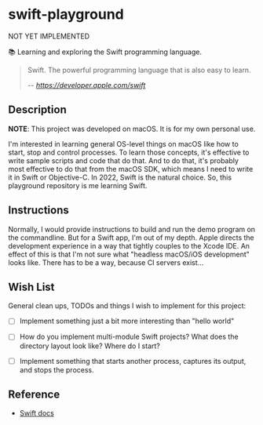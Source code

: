 # swift-playground

NOT YET IMPLEMENTED

📚 Learning and exploring the Swift programming language.

> Swift. The powerful programming language that is also easy to learn.
>
> -- <cite>https://developer.apple.com/swift</cite>


## Description

**NOTE**: This project was developed on macOS. It is for my own personal use.

I'm interested in learning general OS-level things on macOS like how to start, stop and control processes. To learn
those concepts, it's effective to write sample scripts and code that do that. And to do that, it's probably most
effective to do that from the macOS SDK, which means I need to write it in Swift or Objective-C. In 2022, Swift is the
natural choice. So, this playground repository is me learning Swift.

## Instructions

Normally, I would provide instructions to build and run the demo program on the commandline. But for a Swift app, I'm
out of my depth. Apple directs the development experience in a way that tightly couples to the Xcode IDE. An effect of
this is that I'm not sure what "headless macOS/iOS development" looks like. There has to be a way, because CI servers
exist...


## Wish List

General clean ups, TODOs and things I wish to implement for this project:

* [ ] Implement something just a bit more interesting than "hello world"
* [ ] How do you implement multi-module Swift projects? What does the directory layout look like? Where do I start?
* [ ] Implement something that starts another process, captures its output, and stops the process.


## Reference

* [Swift docs](https://developer.apple.com/swift/)
